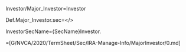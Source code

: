 Investor/Major_Investor=Investor

Def.Major_Investor.sec=</>

InvestorSecName={SecName}Investor.

=[G/NVCA/2020/TermSheet/Sec/IRA-Manage-Info/MajorInvestor/0.md]
